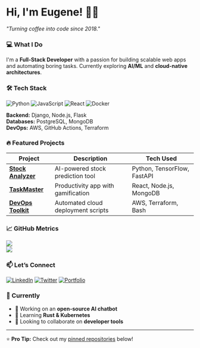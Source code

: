 # **Hi, I'm Eugene!** 👨‍💻  
*"Turning coffee into code since 2018."*  

### **💻 What I Do**  
I'm a **Full-Stack Developer** with a passion for building scalable web apps and automating boring tasks. Currently exploring **AI/ML** and **cloud-native architectures**.  

### **🛠 Tech Stack**  
![Python](https://img.shields.io/badge/Python-3776AB?style=flat&logo=python&logoColor=white)
![JavaScript](https://img.shields.io/badge/JavaScript-F7DF1E?style=flat&logo=javascript&logoColor=black)
![React](https://img.shields.io/badge/React-61DAFB?style=flat&logo=react&logoColor=black)
![Docker](https://img.shields.io/badge/Docker-2496ED?style=flat&logo=docker&logoColor=white)  

**Backend:** Django, Node.js, Flask  
**Databases:** PostgreSQL, MongoDB  
**DevOps:** AWS, GitHub Actions, Terraform  

### **🔥 Featured Projects**  
| Project | Description | Tech Used |
|---------|-------------|-----------|
| **[Stock Analyzer](https://github.com/yourusername/stock-analyzer)** | AI-powered stock prediction tool | Python, TensorFlow, FastAPI |
| **[TaskMaster](https://github.com/yourusername/taskmaster)** | Productivity app with gamification | React, Node.js, MongoDB |
| **[DevOps Toolkit](https://github.com/yourusername/devops-toolkit)** | Automated cloud deployment scripts | AWS, Terraform, Bash |

### **📈 GitHub Metrics**  
![](https://github-readme-stats.vercel.app/api?username=yourusername&show_icons=true&theme=dark&hide_border=true&count_private=true)  
![](https://github-readme-streak-stats.herokuapp.com/?user=yourusername&theme=dark&hide_border=true)  

### **📫 Let’s Connect**  
[![LinkedIn](https://img.shields.io/badge/LinkedIn-0077B5?style=for-the-badge&logo=linkedin&logoColor=white)](https://linkedin.com/in/yourprofile)
[![Twitter](https://img.shields.io/badge/Twitter-1DA1F2?style=for-the-badge&logo=twitter&logoColor=white)](https://twitter.com/yourhandle)
[![Portfolio](https://img.shields.io/badge/Portfolio-FF5722?style=for-the-badge&logo=medium&logoColor=white)](https://alexdev.me)  

### **🎯 Currently**  
- 🔭 Working on an **open-source AI chatbot**  
- 🌱 Learning **Rust & Kubernetes**  
- 👯 Looking to collaborate on **developer tools**  

---

⭐ **Pro Tip:** Check out my [pinned repositories](#) below!  
<!---
legend270/legend270 is a ✨ special ✨ repository because its `README.md` (this file) appears on your GitHub profile.
You can click the Preview link to take a look at your changes.
--->
